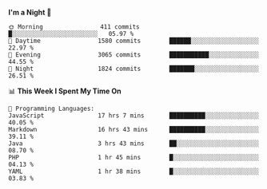 <!--START_SECTION:waka-->
**I'm a Night 🦉** 

```text
🌞 Morning                411 commits         █░░░░░░░░░░░░░░░░░░░░░░░░   05.97 % 
🌆 Daytime                1580 commits        ██████░░░░░░░░░░░░░░░░░░░   22.97 % 
🌃 Evening                3065 commits        ███████████░░░░░░░░░░░░░░   44.55 % 
🌙 Night                  1824 commits        ███████░░░░░░░░░░░░░░░░░░   26.51 % 
```


📊 **This Week I Spent My Time On** 

```text
💬 Programming Languages: 
JavaScript               17 hrs 7 mins       ██████████░░░░░░░░░░░░░░░   40.05 % 
Markdown                 16 hrs 43 mins      ██████████░░░░░░░░░░░░░░░   39.11 % 
Java                     3 hrs 43 mins       ██░░░░░░░░░░░░░░░░░░░░░░░   08.70 % 
PHP                      1 hr 45 mins        █░░░░░░░░░░░░░░░░░░░░░░░░   04.13 % 
YAML                     1 hr 38 mins        █░░░░░░░░░░░░░░░░░░░░░░░░   03.83 % 
```


<!--END_SECTION:waka-->
